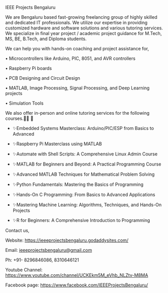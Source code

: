 IEEE Projects Bengaluru

We are Bengaluru based fast-growing freelancing group of highly skilled and dedicated IT professionals. We utilize our expertise in providing customized hardware and software 
solutions and various tutoring services. We specialize in final year project / academic project guidance for M.Tech, MS, BE, B.Tech, and Diploma students.

We can help you with hands-on coaching and project assistance for,

 • Microcontrollers like Arduino, PIC, 8051, and AVR controllers
 
 • Raspberry Pi boards
 
 • PCB Designing and Circuit Design
 
 • MATLAB, Image Processing, Signal Processing, and Deep Learning projects
 
 • Simulation Tools


We also offer in-person and online tutoring services for the following courses.🎊🎉 🥳


- ✨Embedded Systems Masterclass: Arduino/PIC/ESP from Basics to Advanced

- ✨Raspberry Pi Masterclass using MATLAB

- ✨Automate with Shell Scripts: A Comprehensive Linux Admin Course

- ✨MATLAB for Beginners and Beyond: A Practical Programming Course

- ✨Advanced MATLAB Techniques for Mathematical Problem Solving

- ✨Python Fundamentals: Mastering the Basics of Programming

- ✨Hands-On C Programming: From Basics to Advanced Applications

- ✨Mastering Machine Learning: Algorithms, Techniques, and Hands-On Projects

- ✨R for Beginners: A Comprehensive Introduction to Programming



Contact us,

Website: https://ieeeprojectsbengaluru.godaddysites.com/ 

Email: ieeeprojectsbengaluru@gmail.com 

Ph: +91- 8296846086, 8310646121

Youtube Channel: https://www.youtube.com/channel/UCKEkm5M_eVhb_NLZtv-M8MA 

Facebook page: https://www.facebook.com/IEEEProjectsBengaluru/ 
